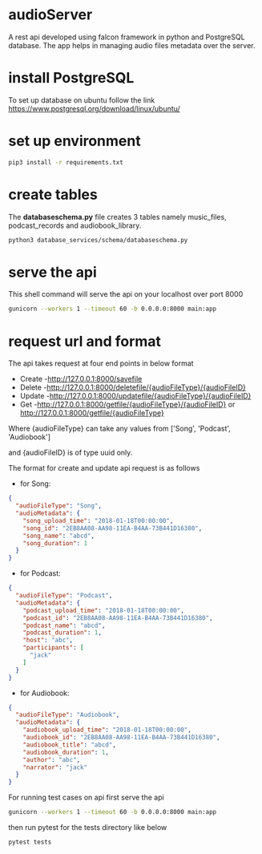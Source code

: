 # audioServer
A rest api developed using falcon framework in python and PostgreSQL database. The app helps in managing audio files metadata over the server.
# install PostgreSQL
To set up database on ubuntu follow the link https://www.postgresql.org/download/linux/ubuntu/ 
# set up environment
```bash
pip3 install -r requirements.txt
```
# create tables 
The **databaseschema.py** file creates 3 tables namely music_files, podcast_records and audiobook_library. 
```bash
python3 database_services/schema/databaseschema.py
```
# serve the api
This shell command will serve the api on your localhost over port 8000
```bash
gunicorn --workers 1 --timeout 60 -b 0.0.0.0:8000 main:app
```
# request url and format
The api takes request at four end points in below format
* Create -http://127.0.0.1:8000/savefile
* Delete -http://127.0.0.1:8000/deletefile/{audioFileType}/{audioFileID}
* Update -http://127.0.0.1:8000/updatefile/{audioFileType}/{audioFileID}
* Get -http://127.0.0.1:8000/getfile/{audioFileType}/{audioFileID} or http://127.0.0.1:8000/getfile/{audioFileType}

Where {audioFileType} can take any values from ['Song', 'Podcast', 'Audiobook']

and {audioFileID} is of type uuid only.

The format for create and update api request is as follows
* for Song:
```json
{
  "audioFileType": "Song",
  "audioMetadata": {
    "song_upload_time": "2018-01-18T00:00:00",
    "song_id": "2EB8AA08-AA98-11EA-B4AA-73B441D16380",
    "song_name": "abcd",
    "song_duration": 1
  }
}
```
* for Podcast:
```json
{
  "audioFileType": "Podcast",
  "audioMetadata": {
    "podcast_upload_time": "2018-01-18T00:00:00",
    "podcast_id": "2EB8AA08-AA98-11EA-B4AA-73B441D16380",
    "podcast_name": "abcd",
    "podcast_duration": 1,
    "host": "abc",
    "participants": [
      "jack"
    ]
  }
}
```
* for Audiobook:
```json
{
  "audioFileType": "Audiobook",
  "audioMetadata": {
    "audiobook_upload_time": "2018-01-18T00:00:00",
    "audiobook_id": "2EB8AA08-AA98-11EA-B4AA-73B441D16380",
    "audiobook_title": "abcd",
    "audiobook_duration": 1,
    "author": "abc",
    "narrator": "jack"
  }
}
```
For running test cases on api first serve the api 
```bash
gunicorn --workers 1 --timeout 60 -b 0.0.0.0:8000 main:app
```
then run pytest for the tests directory like below
```bash
pytest tests
```
